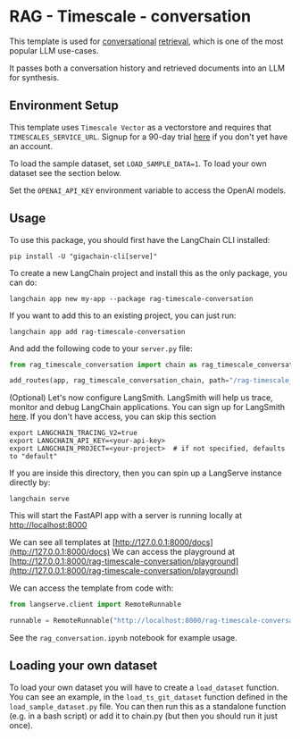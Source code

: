 # RAG - Timescale - conversation

This template is used for [conversational](https://python.langchain.com/docs/expression_language/cookbook/retrieval#conversational-retrieval-chain) [retrieval](https://python.langchain.com/docs/use_cases/question_answering/), which is one of the most popular LLM use-cases.

It passes both a conversation history and retrieved documents into an LLM for synthesis.

## Environment Setup

This template uses `Timescale Vector` as a vectorstore and requires that `TIMESCALES_SERVICE_URL`. Signup for a 90-day trial [here](https://console.cloud.timescale.com/signup?utm_campaign=vectorlaunch&utm_source=langchain&utm_medium=referral) if you don't yet have an account.

To load the sample dataset, set `LOAD_SAMPLE_DATA=1`. To load your own dataset see the section below.

Set the `OPENAI_API_KEY` environment variable to access the OpenAI models.

## Usage

To use this package, you should first have the LangChain CLI installed:

```shell
pip install -U "gigachain-cli[serve]"
```

To create a new LangChain project and install this as the only package, you can do:

```shell
langchain app new my-app --package rag-timescale-conversation
```

If you want to add this to an existing project, you can just run:

```shell
langchain app add rag-timescale-conversation
```

And add the following code to your `server.py` file:
```python
from rag_timescale_conversation import chain as rag_timescale_conversation_chain

add_routes(app, rag_timescale_conversation_chain, path="/rag-timescale_conversation")
```

(Optional) Let's now configure LangSmith.
LangSmith will help us trace, monitor and debug LangChain applications.
You can sign up for LangSmith [here](https://smith.langchain.com/).
If you don't have access, you can skip this section

```shell
export LANGCHAIN_TRACING_V2=true
export LANGCHAIN_API_KEY=<your-api-key>
export LANGCHAIN_PROJECT=<your-project>  # if not specified, defaults to "default"
```

If you are inside this directory, then you can spin up a LangServe instance directly by:

```shell
langchain serve
```

This will start the FastAPI app with a server is running locally at
[http://localhost:8000](http://localhost:8000)

We can see all templates at [http://127.0.0.1:8000/docs](http://127.0.0.1:8000/docs)
We can access the playground at [http://127.0.0.1:8000/rag-timescale-conversation/playground](http://127.0.0.1:8000/rag-timescale-conversation/playground)

We can access the template from code with:

```python
from langserve.client import RemoteRunnable

runnable = RemoteRunnable("http://localhost:8000/rag-timescale-conversation")
```

See the `rag_conversation.ipynb` notebook for example usage.

## Loading your own dataset

To load your own dataset you will have to create a `load_dataset` function. You can see an example, in the
`load_ts_git_dataset` function defined in the `load_sample_dataset.py` file. You can then run this as a
standalone function (e.g. in a bash script) or add it to chain.py (but then you should run it just once).